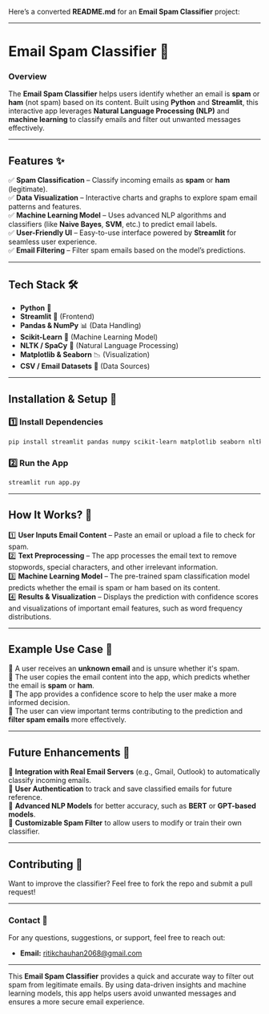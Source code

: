 Here’s a converted **README.md** for an **Email Spam Classifier** project:

---

# **Email Spam Classifier 📧**

### **Overview**  
The **Email Spam Classifier** helps users identify whether an email is **spam** or **ham** (not spam) based on its content. Built using **Python** and **Streamlit**, this interactive app leverages **Natural Language Processing (NLP)** and **machine learning** to classify emails and filter out unwanted messages effectively.

---

## **Features** ✨  
✅ **Spam Classification** – Classify incoming emails as **spam** or **ham** (legitimate).  
✅ **Data Visualization** – Interactive charts and graphs to explore spam email patterns and features.  
✅ **Machine Learning Model** – Uses advanced NLP algorithms and classifiers (like **Naive Bayes**, **SVM**, etc.) to predict email labels.  
✅ **User-Friendly UI** – Easy-to-use interface powered by **Streamlit** for seamless user experience.  
✅ **Email Filtering** – Filter spam emails based on the model’s predictions.  

---

## **Tech Stack** 🛠️  
- **Python** 🐍  
- **Streamlit** 🎨 (Frontend)  
- **Pandas & NumPy** 📊 (Data Handling)  
- **Scikit-Learn** 🤖 (Machine Learning Model)  
- **NLTK / SpaCy** 🧠 (Natural Language Processing)  
- **Matplotlib & Seaborn** 📉 (Visualization)  
- **CSV / Email Datasets** 📧 (Data Sources)

---

## **Installation & Setup** 🚀  

### **1️⃣ Install Dependencies**  
```bash
pip install streamlit pandas numpy scikit-learn matplotlib seaborn nltk spacy
```

### **2️⃣ Run the App**  
```bash
streamlit run app.py
```

---

## **How It Works? 🤔**  
1️⃣ **User Inputs Email Content** – Paste an email or upload a file to check for spam.  
2️⃣ **Text Preprocessing** – The app processes the email text to remove stopwords, special characters, and other irrelevant information.  
3️⃣ **Machine Learning Model** – The pre-trained spam classification model predicts whether the email is spam or ham based on its content.  
4️⃣ **Results & Visualization** – Displays the prediction with confidence scores and visualizations of important email features, such as word frequency distributions.

---

## **Example Use Case 📧**  
🔹 A user receives an **unknown email** and is unsure whether it's spam.  
🔹 The user copies the email content into the app, which predicts whether the email is **spam** or **ham**.  
🔹 The app provides a confidence score to help the user make a more informed decision.  
🔹 The user can view important terms contributing to the prediction and **filter spam emails** more effectively.

---

## **Future Enhancements 🚀**  
🔹 **Integration with Real Email Servers** (e.g., Gmail, Outlook) to automatically classify incoming emails.  
🔹 **User Authentication** to track and save classified emails for future reference.  
🔹 **Advanced NLP Models** for better accuracy, such as **BERT** or **GPT-based models**.  
🔹 **Customizable Spam Filter** to allow users to modify or train their own classifier.

---

## **Contributing 🤝**  
Want to improve the classifier? Feel free to fork the repo and submit a pull request!

---

### **Contact 📩**  
For any questions, suggestions, or support, feel free to reach out:  
- **Email:** ritikchauhan2068@gmail.com  


---

This **Email Spam Classifier** provides a quick and accurate way to filter out spam from legitimate emails. By using data-driven insights and machine learning models, this app helps users avoid unwanted messages and ensures a more secure email experience.

